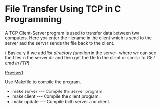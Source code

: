 # File Transfer Using TCP in C Programming

A TCP Client-Server program is used to transfer data between two computers. Here you enter the filename in the client which is send to the server and the server sends the file back to the client.<br>

( Basically if we add _list directory function_ in the server- where we can see the files in the server dir and then get the file to the client or similar to _GET cmd in FTP_)

[Preview1](https://drive.google.com/uc?export=view&id=1hpNgbTju0nt7uLWwAYSZ6WwVCxVm8xMp)

Use Makefile to compile the program.</br>
* make server --- Compile the server program.
* make client --- Compile the client program.
* make update --- Compile both server and client.